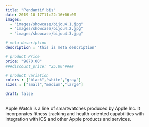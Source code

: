```yaml
---
title: "Pendantif bis"
date: 2019-10-17T11:22:16+06:00
images: 
  - "images/showcase/bijou4.1.jpg"
  - "images/showcase/bijou4.2.jpg"
  - "images/showcase/bijou4.3.jpg"

# meta description
description : "this is meta description"

# product Price
price: "9870.00"
###discount_price: "25.00"####

# product variation
colors : ["black","white","gray"]
sizes : ["small","medium","large"]

draft: false
---
```


Apple Watch is a line of smartwatches produced by Apple Inc. It incorporates fitness tracking and health-oriented capabilities with integration with iOS and other Apple products and services.
